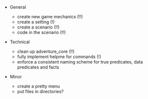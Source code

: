 * General
  * create new game mechanics (!!)
  * create a setting (!)
  * create a scenario (!!)
  * code in the scenario (!!)

* Technical
  * clean up adventure_core (!!)
  * fully implement helpme for commands (!)
  * enforce a consistent naming scheme for true predicates, data predicates and facts

* Minor
  * create a pretty menu
  * put files in directories?
